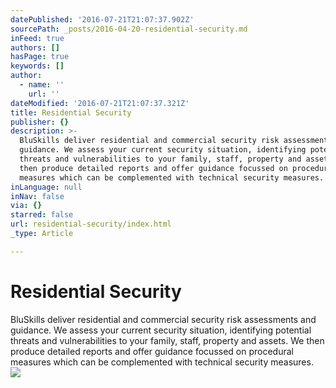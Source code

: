 ```yaml
---
datePublished: '2016-07-21T21:07:37.902Z'
sourcePath: _posts/2016-04-20-residential-security.md
inFeed: true
authors: []
hasPage: true
keywords: []
author:
  - name: ''
    url: ''
dateModified: '2016-07-21T21:07:37.321Z'
title: Residential Security
publisher: {}
description: >-
  BluSkills deliver residential and commercial security risk assessments and
  guidance. We assess your current security situation, identifying potential
  threats and vulnerabilities to your family, staff, property and assets. We
  then produce detailed reports and offer guidance focussed on procedural
  measures which can be complemented with technical security measures.
inLanguage: null
inNav: false
via: {}
starred: false
url: residential-security/index.html
_type: Article

---
```

# Residential Security

BluSkills deliver residential and commercial security risk assessments and guidance. We assess your current security situation, identifying potential threats and vulnerabilities to your family, staff, property and assets. We then produce detailed reports and offer guidance focussed on procedural measures which can be complemented with technical security measures.
![](https://s3-us-west-2.amazonaws.com/the-grid-img/p/1509498c6213a44b5cd95b53e3bf45be29985e43.jpg)